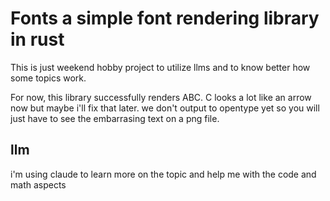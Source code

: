 # Fonts a simple font rendering library in rust

This is just weekend hobby project to utilize llms and to know better how some topics work.

For now, this library successfully renders ABC. C looks a lot like an arrow now but maybe i'll fix that later. we don't output to opentype yet so you will just have to see the embarrasing text on a png file.

## llm

i'm using claude to learn more on the topic and help me with the code and math aspects